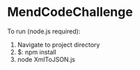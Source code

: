 # MendCodeChallenge

To run (node.js required):

1. Navigate to project directory
2. $: npm install
3. node XmlToJSON.js
